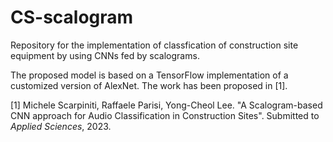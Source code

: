 # CS-scalogram
Repository for the implementation of classfication of construction site equipment by using CNNs fed by scalograms.

The proposed model is based on a TensorFlow implementation of a customized version of AlexNet. The work has been proposed in [1].


[1] Michele Scarpiniti, Raffaele Parisi, Yong-Cheol Lee. "A Scalogram-based CNN approach for Audio Classification in Construction Sites". Submitted to *Applied Sciences*, 2023.

